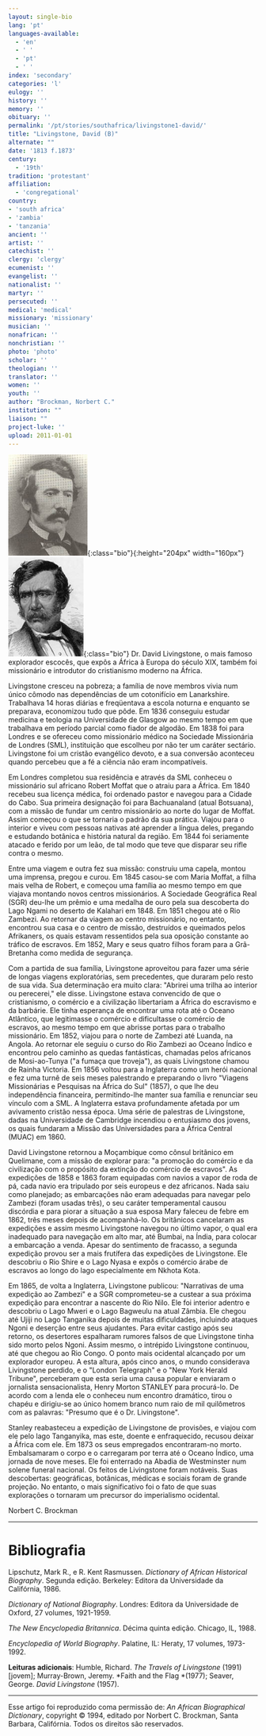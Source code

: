 ```yaml
---
layout: single-bio
lang: 'pt'
languages-available:
  - 'en'
  - ' '
  - 'pt'
  - ' '
index: 'secondary'
categories: 'l'
eulogy: ''
history: ''
memory: ''
obituary: ''
permalink: '/pt/stories/southafrica/livingstone1-david/'
title: "Livingstone, David (B)"
alternate: ""
date: '1813 f.1873'
century:
  - '19th'
tradition: 'protestant'
affiliation:
  - 'congregational'
country:
- 'south africa'
- 'zambia'
- 'tanzania'
ancient: ''
artist: ''
catechist: ''
clergy: 'clergy'
ecumenist: ''
evangelist: ''
nationalist: ''
martyr: ''
persecuted: ''
medical: 'medical'
missionary: 'missionary'
musician: ''
nonafrican: ''
nonchristian: ''
photo: 'photo'
scholar: ''
theologian: ''
translator: ''
women: ''
youth: ''
author: "Brockman, Norbert C."
institution: ""
liaison: ""
project-luke: ''
upload: 2011-01-01
---
```


![David Livingstone](/images/bio-pics/southafrica/livingstone1-david/livingstone_david-photo.jpg){:class="bio"}{:height="204px" width="160px"}![David Livingstone](/images/bio-pics/southafrica/livingstone1-david/livingstone.jpg){:class="bio"} Dr. David Livingstone, o mais famoso explorador escocês, que expôs a África à Europa do século XIX, também foi missionário e introdutor do cristianismo moderno na África.

Livingstone cresceu na pobreza; a família de nove membros vivia num único cômodo nas dependências de um cotonifício em Lanarkshire. Trabalhava 14 horas diárias e freqüentava a escola noturna e enquanto se preparava, economizou tudo que pôde. Em 1836 conseguiu estudar medicina e teologia na Universidade de Glasgow ao mesmo tempo em que trabalhava em período parcial como fiador de algodão. Em 1838 foi para Londres e se ofereceu como missionário médico na Sociedade Missionária de Londres (SML), instituição que escolheu por não ter um caráter sectário. Livingstone foi um cristão evangélico devoto, e a sua conversão aconteceu quando percebeu que a fé a ciência não eram incompatíveis.

Em Londres completou sua residência e através da SML conheceu o missionário sul africano Robert Moffat que o atraiu para a África. Em 1840 recebeu sua licença médica, foi ordenado pastor e navegou para a Cidade do Cabo. Sua primeira designação foi para Bachuanaland (atual Botsuana), com a missão de fundar um centro missionário ao norte do lugar de Moffat. Assim começou o que se tornaria o padrão da sua prática. Viajou para o interior e viveu com pessoas nativas até aprender a língua deles, pregando e estudando botânica e história natural da região. Em 1844 foi seriamente atacado e ferido por um leão, de tal modo que teve que disparar seu rifle contra o mesmo.

Entre uma viagem e outra fez sua missão: construiu uma capela, montou uma imprensa, pregou e curou. Em 1845 casou-se com Maria Moffat, a filha mais velha de Robert, e começou uma família ao mesmo tempo em que viajava montando novos centros missionários. A Sociedade Geográfica Real (SGR) deu-lhe um prêmio e uma medalha de ouro pela sua descoberta do Lago Ngami no deserto de Kalahari em 1848. Em 1851 chegou até o Rio Zambezi. Ao retornar da viagem ao centro missionário, no entanto, encontrou sua casa e o centro de missão, destruídos e queimados pelos Afrikaners, os quais estavam ressentidos pela sua oposição constante ao tráfico de escravos. Em 1852, Mary e seus quatro filhos foram para a Grã-Bretanha como medida de segurança.

Com a partida de sua família, Livingstone aproveitou para fazer uma série de longas viagens exploratórias, sem precedentes, que duraram pelo resto de sua vida. Sua determinação era muito clara: "Abrirei uma trilha ao interior ou perecerei," ele disse. Livingstone estava convencido de que o cristianismo, o comércio e a civilização libertariam a África do escravismo e da barbárie. Ele tinha esperança de encontrar uma rota até o Oceano Atlântico, que legitimasse o comércio e dificultasse o comércio de escravos, ao mesmo tempo em que abrisse portas para o trabalho missionário. Em 1852, viajou para o norte de Zambezi até Luanda, na Angola. Ao retornar ele seguiu o curso do Rio Zambezi ao Oceano Índico e encontrou pelo caminho as quedas fantásticas, chamadas pelos africanos de Mosi-ao-Tunya ("a fumaça que troveja"), as quais Livingstone chamou de Rainha Victoria. Em 1856 voltou para a Inglaterra como um herói nacional e fez uma turnê de seis meses palestrando e preparando o livro "Viagens Missionárias e Pesquisas na África do Sul" (1857), o que lhe deu independência financeira, permitindo-lhe manter sua família e renunciar seu vínculo com a SML. A Inglaterra estava profundamente afetada por um avivamento cristão nessa época. Uma série de palestras de Livingstone, dadas na Universidade de Cambridge incendiou o entusiasmo dos jovens, os quais fundaram a Missão das Universidades para a África Central (MUAC) em 1860.

David Livingstone retornou a Moçambique como cônsul britânico em Quelimane, com a missão de explorar para: "a promoção do comércio e da civilização com o propósito da extinção do comércio de escravos". As expedições de 1858 e 1863 foram equipadas com navios a vapor de roda de pá, cada navio era tripulado por seis europeus e dez africanos. Nada saiu como planejado; as embarcações não eram adequadas para navegar pelo Zambezi (foram usadas três), o seu caráter temperamental causou discórdia e para piorar a situação a sua esposa Mary faleceu de febre em 1862, três meses depois de acompanhá-lo. Os britânicos cancelaram as expedições e assim mesmo Livingstone navegou no último vapor, o qual era inadequado para navegação em alto mar, até Bumbai, na Índia, para colocar a embarcação a venda. Apesar do sentimento de fracasso, a segunda expedição provou ser a mais frutífera das expedições de Livingstone. Ele descobriu o Rio Shire e o Lago Nyasa e expôs o comércio árabe de escravos ao longo do lago especialmente em Nkhota Kota.

Em 1865, de volta a Inglaterra, Livingstone publicou: "Narrativas de uma expedição ao Zambezi" e a SGR comprometeu-se a custear a sua próxima expedição para encontrar a nascente do Rio Nilo. Ele foi interior adentro e descobriu o Lago Mweri e o Lago Bagweulu na atual Zâmbia. Ele chegou até Ujiji no Lago Tanganika depois de muitas dificuldades, incluindo ataques Ngoni e deserção entre seus ajudantes. Para evitar castigo após seu retorno, os desertores espalharam rumores falsos de que Livingstone tinha sido morto pelos Ngoni. Assim mesmo, o intrépido Livingstone continuou, até que chegou ao Rio Congo. O ponto mais ocidental alcançado por um explorador europeu. A esta altura, após cinco anos, o mundo considerava Livingstone perdido, e o "London Telegraph" e o "New York Herald Tribune", perceberam que esta seria uma causa popular e enviaram o jornalista sensacionalista, Henry Morton STANLEY para procurá-lo. De acordo com a lenda ele o conheceu num encontro dramático, tirou o chapéu e dirigiu-se ao único homem branco num raio de mil quilômetros com as palavras: "Presumo que é o Dr. Livingstone".

Stanley reabasteceu a expedição de Livingstone de provisões, e viajou com ele pelo lago Tanganyika, mas este, doente e enfraquecido, recusou deixar a África com ele. Em 1873 os seus empregados encontraram-no morto. Embalsamaram o corpo e o carregaram por terra até o Oceano Índico, uma jornada de nove meses. Ele foi enterrado na Abadia de Westminster num solene funeral nacional. Os feitos de Livingstone foram notáveis. Suas descobertas: geográficas, botânicas, médicas e sociais foram de grande projeção. No entanto, o mais significativo foi o fato de que suas explorações o tornaram um precursor do imperialismo ocidental.

Norbert C. Brockman

---

# Bibliografia

Lipschutz, Mark R., e R. Kent Rasmussen. *Dictionary of African Historical Biography*. Segunda edição. Berkeley: Editora da Universidade da Califórnia, 1986.

*Dictionary of National Biography*. Londres: Editora da Universidade de Oxford, 27 volumes, 1921-1959.

*The New Encyclopedia Britannica*. Décima quinta edição. Chicago, IL, 1988.

*Encyclopedia of World Biography*. Palatine, IL: Heraty, 17 volumes, 1973-1992.

**Leituras adicionais**: Humble, Richard. *The Travels of Livingstone* (1991) [jovem]; Murray-Brown, Jeremy. *Faith and the Flag *(1977); Seaver, George. *David Livingstone* (1957).

---

Esse artigo foi reproduzido coma permissão de: *An African Biographical Dictionary*, copyright © 1994, editado por Norbert C. Brockman, Santa Barbara, Califórnia. Todos os direitos são reservados.
